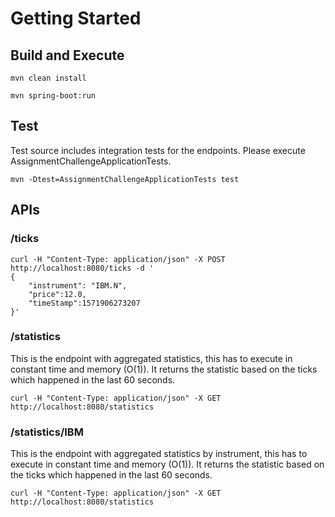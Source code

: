 # Getting Started


## Build and Execute

```
mvn clean install

mvn spring-boot:run 
```

## Test

Test source includes integration tests for the endpoints. Please execute AssignmentChallengeApplicationTests.

```
mvn -Dtest=AssignmentChallengeApplicationTests test
```

## APIs

### /ticks
```
curl -H "Content-Type: application/json" -X POST http://localhost:8080/ticks -d '
{
	"instrument": "IBM.N",
	"price":12.0,
	"timeStamp":1571906273207
}'
```
### /statistics
This is the endpoint with aggregated statistics, this has to execute in constant time and memory (O(1)). It returns the statistic based on the ticks which happened in the last 60 seconds.

```
curl -H "Content-Type: application/json" -X GET http://localhost:8080/statistics
```

### /statistics/IBM
This is the  endpoint with aggregated statistics by instrument, this has to execute in constant time and memory (O(1)). It returns the statistic based on the ticks which happened in the last 60 seconds.

```
curl -H "Content-Type: application/json" -X GET http://localhost:8080/statistics
```